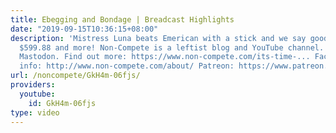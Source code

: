 ```yaml
---
title: Ebegging and Bondage | Breadcast Highlights
date: "2019-09-15T10:36:15+08:00"
description: 'Mistress Luna beats Emerican with a stick and we say goodbye to our
  $599.88 and more! Non-Compete is a leftist blog and YouTube channel. Follow me on
  Mastodon. Find out more: https://www.non-compete.com/its-time-... Facebook/Twitter/Email
  info: http://www.non-compete.com/about/ Patreon: https://www.patreon.com/noncompete'
url: /noncompete/GkH4m-06fjs/
providers:
  youtube:
    id: GkH4m-06fjs
type: video
---
```

